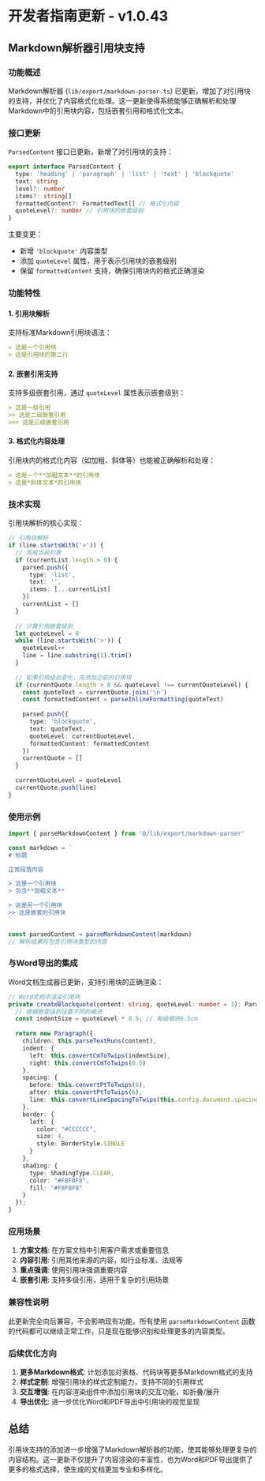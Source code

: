 # 开发者指南更新 - v1.0.43

## Markdown解析器引用块支持

### 功能概述

Markdown解析器 (`lib/export/markdown-parser.ts`) 已更新，增加了对引用块的支持，并优化了内容格式化处理。这一更新使得系统能够正确解析和处理Markdown中的引用块内容，包括嵌套引用和格式化文本。

### 接口更新

`ParsedContent` 接口已更新，新增了对引用块的支持：

```typescript
export interface ParsedContent {
  type: 'heading' | 'paragraph' | 'list' | 'text' | 'blockquote'
  text: string
  level?: number
  items?: string[]
  formattedContent?: FormattedText[] // 格式化内容
  quoteLevel?: number // 引用块的嵌套级别
}
```

主要变更：
- 新增 `'blockquote'` 内容类型
- 添加 `quoteLevel` 属性，用于表示引用块的嵌套级别
- 保留 `formattedContent` 支持，确保引用块内的格式正确渲染

### 功能特性

#### 1. 引用块解析

支持标准Markdown引用块语法：

```markdown
> 这是一个引用块
> 这是引用块的第二行
```

#### 2. 嵌套引用支持

支持多级嵌套引用，通过 `quoteLevel` 属性表示嵌套级别：

```markdown
> 这是一级引用
>> 这是二级嵌套引用
>>> 这是三级嵌套引用
```

#### 3. 格式化内容处理

引用块内的格式化内容（如加粗、斜体等）也能被正确解析和处理：

```markdown
> 这是一个**加粗文本**的引用块
> 这是*斜体文本*的引用块
```

### 技术实现

引用块解析的核心实现：

```typescript
// 引用块解析
if (line.startsWith('>')) {
  // 完成当前列表
  if (currentList.length > 0) {
    parsed.push({
      type: 'list',
      text: '',
      items: [...currentList]
    })
    currentList = []
  }
  
  // 计算引用嵌套级别
  let quoteLevel = 0
  while (line.startsWith('>')) {
    quoteLevel++
    line = line.substring(1).trim()
  }
  
  // 如果引用级别变化，先添加之前的引用块
  if (currentQuote.length > 0 && quoteLevel !== currentQuoteLevel) {
    const quoteText = currentQuote.join('\n')
    const formattedContent = parseInlineFormatting(quoteText)
    
    parsed.push({
      type: 'blockquote',
      text: quoteText,
      quoteLevel: currentQuoteLevel,
      formattedContent: formattedContent
    })
    currentQuote = []
  }
  
  currentQuoteLevel = quoteLevel
  currentQuote.push(line)
}
```

### 使用示例

```typescript
import { parseMarkdownContent } from '@/lib/export/markdown-parser'

const markdown = `
# 标题

正常段落内容

> 这是一个引用块
> 包含**加粗文本**

> 这是另一个引用块
>> 这是嵌套的引用块
`

const parsedContent = parseMarkdownContent(markdown)
// 解析结果将包含引用块类型的内容
```

### 与Word导出的集成

Word文档生成器已更新，支持引用块的正确渲染：

```typescript
// Word文档中渲染引用块
private createBlockquote(content: string, quoteLevel: number = 1): Paragraph {
  // 根据嵌套级别设置不同的缩进
  const indentSize = quoteLevel * 0.5; // 每级缩进0.5cm
  
  return new Paragraph({
    children: this.parseTextRuns(content),
    indent: {
      left: this.convertCmToTwips(indentSize),
      right: this.convertCmToTwips(0.5)
    },
    spacing: {
      before: this.convertPtToTwips(6),
      after: this.convertPtToTwips(6),
      line: this.convertLineSpacingToTwips(this.config.document.spacing.lineHeight)
    },
    border: {
      left: {
        color: "#CCCCCC",
        size: 4,
        style: BorderStyle.SINGLE
      }
    },
    shading: {
      type: ShadingType.CLEAR,
      color: "#F8F8F8",
      fill: "#F8F8F8"
    }
  });
}
```

### 应用场景

1. **方案文档**: 在方案文档中引用客户需求或重要信息
2. **内容引用**: 引用其他来源的内容，如行业标准、法规等
3. **重点强调**: 使用引用块强调重要内容
4. **嵌套引用**: 支持多级引用，适用于复杂的引用场景

### 兼容性说明

此更新完全向后兼容，不会影响现有功能。所有使用 `parseMarkdownContent` 函数的代码都可以继续正常工作，只是现在能够识别和处理更多的内容类型。

### 后续优化方向

1. **更多Markdown格式**: 计划添加对表格、代码块等更多Markdown格式的支持
2. **样式定制**: 增强引用块的样式定制能力，支持不同的引用样式
3. **交互增强**: 在内容渲染组件中添加引用块的交互功能，如折叠/展开
4. **导出优化**: 进一步优化Word和PDF导出中引用块的视觉呈现

## 总结

引用块支持的添加进一步增强了Markdown解析器的功能，使其能够处理更复杂的内容结构。这一更新不仅提升了内容渲染的丰富性，也为Word和PDF导出提供了更多的格式选择，使生成的文档更加专业和多样化。